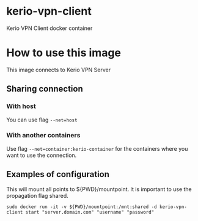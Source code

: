 # kerio-vpn-client
Kerio VPN Client docker container

# How to use this image
This image connects to Kerio VPN Server

## Sharing connection

### With host

You can use flag `--net=host`

### With another containers

Use flag `--net=container:kerio-container` for the containers where you want to use the connection.

## Examples of configuration
This will mount all points to ${PWD}/mountpoint.
It is important to use the propagation flag shared.

    sudo docker run -it -v ${PWD}/mountpoint:/mnt:shared -d kerio-vpn-client start "server.domain.com" "username" "password"
